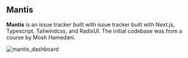 ## Mantis 

**Mantis** is an issue tracker built with issue tracker built with Next.js, Typescript, Tailwindcss, and RadixUI. The initial codebase was from a course by Mosh Hamedani.

![mantis_dashboard](https://github.com/ZiyadBoshima/Mantis/assets/137479354/c3a04861-212e-4596-be63-00e9c564b55f)
